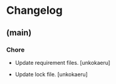 # Changelog


## (main)

### Chore

* Update requirement files. [unkokaeru]

* Update lock file. [unkokaeru]


